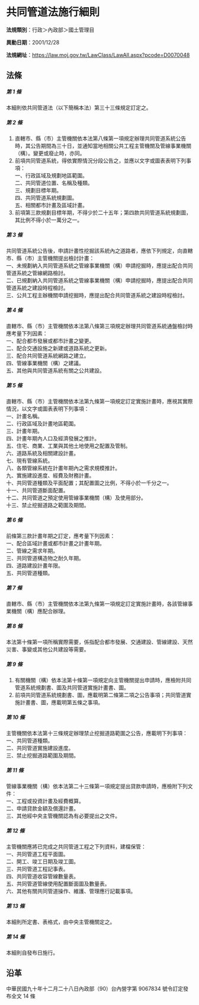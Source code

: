 # 共同管道法施行細則


**法規類別**：行政＞內政部＞國土管理目

**異動日期**：2001/12/28  

**法規網址**：https://law.moj.gov.tw/LawClass/LawAll.aspx?pcode=D0070048



## 法條
##### 第 1 條
本細則依共同管道法（以下簡稱本法）第三十三條規定訂定之。

##### 第 2 條
1. 直轄市、縣（市）主管機關依本法第八條第一項規定辦理共同管道系統公告時，其公告期間為三十日，並通知當地相關公共工程主管機關及管線事業機關（構）。變更或廢止時，亦同。
1. 前項共同管道系統，得依實際情況分段公告之，並應以文字或圖表表明下列事項：  
一、行政區域及規劃地區範圍。  
二、共同管道位置、名稱及種類。  
三、規劃目標年期。  
四、共同管道系統規劃圖。  
五、相關都市計畫及區域計畫。
1. 前項第三款規劃目標年期，不得少於二十五年；第四款共同管道系統規劃圖，其比例不得小於一萬分之一。

##### 第 3 條
共同管道系統公告後，申請計畫性挖掘該系統內之道路者，應依下列規定，向直轄市、縣（市）主管機關提出檢討計畫：  
一、未規劃納入共同管道系統之管線事業機關（構）申請挖掘時，應提出配合共同管道系統之管線網路檢討。  
二、已規劃納入共同管道系統之管線事業機關（構）申請挖掘時，應提出配合共同管道系統之建設時程檢討。  
三、公共工程主辦機關申請挖掘時，應提出配合共同管道系統之建設時程檢討。

##### 第 4 條
直轄市、縣（市）主管機關依本法第八條第三項規定辦理共同管道系統通盤檢討時應考量下列因素：  
一、配合都市發展或都市計畫之變更。  
二、配合交通設施之新建或道路系統之更新。  
三、配合共同管道系統網路之建立。  
四、管線事業機關（構）之建議。  
五、其他與共同管道系統有關之公共建設。

##### 第 5 條
直轄市、縣（市）主管機關依本法第九條第一項規定訂定實施計畫時，應視其實際情況，以文字或圖表表明下列事項：  
一、計畫名稱。  
二、行政區域及計畫地區範圍。  
三、計畫年期。  
四、計畫年期內人口及經濟發展之推計。  
五、住宅、商業、工業與其他土地使用之配置及管制。  
六、道路系統及相關建設計畫。  
七、現有管線系統。  
八、各類管線系統在計畫年期內之需求規模推計。  
九、實施建設進度、經費及財務計畫。  
十、共同管道種類及平面配置；其配置圖之比例，不得小於一千分之一。  
十一、共同管道斷面配置。  
十二、共同管道之預定使用管線事業機關（構）及使用部分。  
十三、禁止挖掘道路之範圍及期間。

##### 第 6 條
前條第三款計畫年期之訂定，應考量下列因素：  
一、配合區域計畫或都市計畫之計畫年期。  
二、管線之需求年期。  
三、共同管道構造物之耐久年期。  
四、道路建設計畫年限。  
五、共同管道種類。

##### 第 7 條
直轄市、縣（市）主管機關依本法第九條第一項規定訂定實施計畫時，各該管線事業機關（構）應配合辦理。

##### 第 8 條
本法第十條第一項所稱實際需要，係指配合都市發展、交通建設、管線建設、天然災害、事變或其他公共建設等需要。

##### 第 9 條
1. 有關機關（構）依本法第十條第一項規定向主管機關提出申請時，應檢附共同管道系統規劃書、圖及共同管道實施計畫書、圖。
1. 前項共同管道系統規劃書、圖，應載明第二條第二項之公告事項；共同管道實施計畫書、圖，應載明第五條之事項。

##### 第 10 條
主管機關依本法第十三條規定辦理禁止挖掘道路範圍之公告，應載明下列事項：  
一、共同管道種類。  
二、共同管道實施建設進度。  
三、禁止挖掘道路範圍及期間。

##### 第 11 條
管線事業機關（構）依本法第二十三條第一項規定提出貸款申請時，應檢附下列文件：  
一、工程或投資計畫及經費概算。  
二、申請貸款金額及償還計畫。  
三、其他經中央主管機關認為有必要提出之文件。

##### 第 12 條
主管機關應將已完成之共同管道工程之下列資料，建檔保管：  
一、共同管道工程平面圖。  
二、開工、竣工日期及竣工圖。  
三、共同管道工程記事表。  
四、共同管道收容管線數量表。  
五、共同管道管線使用配置斷面圖及數量表。  
六、其他有關共同管道操作、維護、管理應行記載事項。

##### 第 13 條
本細則所定書、表格式，由中央主管機關定之。

##### 第 14 條
本細則自發布日施行。

## 沿革
中華民國九十年十二月二十八日內政部（90）台內營字第 9067834  號令訂定發布全文 14 條
